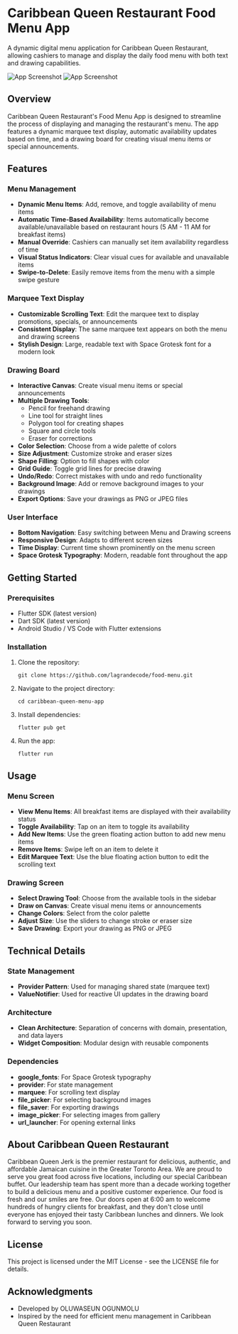 # Caribbean Queen Restaurant Food Menu App

A dynamic digital menu application for Caribbean Queen Restaurant, allowing cashiers to manage and display the daily food menu with both text and drawing capabilities.

![App Screenshot](img2.png)
![App Screenshot](img.png)

## Overview

Caribbean Queen Restaurant's Food Menu App is designed to streamline the process of displaying and managing the restaurant's menu. The app features a dynamic marquee text display, automatic availability updates based on time, and a drawing board for creating visual menu items or special announcements.

## Features

### Menu Management
- **Dynamic Menu Items**: Add, remove, and toggle availability of menu items
- **Automatic Time-Based Availability**: Items automatically become available/unavailable based on restaurant hours (5 AM - 11 AM for breakfast items)
- **Manual Override**: Cashiers can manually set item availability regardless of time
- **Visual Status Indicators**: Clear visual cues for available and unavailable items
- **Swipe-to-Delete**: Easily remove items from the menu with a simple swipe gesture

### Marquee Text Display
- **Customizable Scrolling Text**: Edit the marquee text to display promotions, specials, or announcements
- **Consistent Display**: The same marquee text appears on both the menu and drawing screens
- **Stylish Design**: Large, readable text with Space Grotesk font for a modern look

### Drawing Board
- **Interactive Canvas**: Create visual menu items or special announcements
- **Multiple Drawing Tools**: 
  - Pencil for freehand drawing
  - Line tool for straight lines
  - Polygon tool for creating shapes
  - Square and circle tools
  - Eraser for corrections
- **Color Selection**: Choose from a wide palette of colors
- **Size Adjustment**: Customize stroke and eraser sizes
- **Shape Filling**: Option to fill shapes with color
- **Grid Guide**: Toggle grid lines for precise drawing
- **Undo/Redo**: Correct mistakes with undo and redo functionality
- **Background Image**: Add or remove background images to your drawings
- **Export Options**: Save your drawings as PNG or JPEG files

### User Interface
- **Bottom Navigation**: Easy switching between Menu and Drawing screens
- **Responsive Design**: Adapts to different screen sizes
- **Time Display**: Current time shown prominently on the menu screen
- **Space Grotesk Typography**: Modern, readable font throughout the app

## Getting Started

### Prerequisites
- Flutter SDK (latest version)
- Dart SDK (latest version)
- Android Studio / VS Code with Flutter extensions

### Installation

1. Clone the repository:
   ```
   git clone https://github.com/lagrandecode/food-menu.git
   ```

2. Navigate to the project directory:
   ```
   cd caribbean-queen-menu-app
   ```

3. Install dependencies:
   ```
   flutter pub get
   ```

4. Run the app:
   ```
   flutter run
   ```

## Usage

### Menu Screen
- **View Menu Items**: All breakfast items are displayed with their availability status
- **Toggle Availability**: Tap on an item to toggle its availability
- **Add New Items**: Use the green floating action button to add new menu items
- **Remove Items**: Swipe left on an item to delete it
- **Edit Marquee Text**: Use the blue floating action button to edit the scrolling text

### Drawing Screen
- **Select Drawing Tool**: Choose from the available tools in the sidebar
- **Draw on Canvas**: Create visual menu items or announcements
- **Change Colors**: Select from the color palette
- **Adjust Size**: Use the sliders to change stroke or eraser size
- **Save Drawing**: Export your drawing as PNG or JPEG

## Technical Details

### State Management
- **Provider Pattern**: Used for managing shared state (marquee text)
- **ValueNotifier**: Used for reactive UI updates in the drawing board

### Architecture
- **Clean Architecture**: Separation of concerns with domain, presentation, and data layers
- **Widget Composition**: Modular design with reusable components

### Dependencies
- **google_fonts**: For Space Grotesk typography
- **provider**: For state management
- **marquee**: For scrolling text display
- **file_picker**: For selecting background images
- **file_saver**: For exporting drawings
- **image_picker**: For selecting images from gallery
- **url_launcher**: For opening external links

## About Caribbean Queen Restaurant

Caribbean Queen Jerk is the premier restaurant for delicious, authentic, and affordable Jamaican cuisine in the Greater Toronto Area. We are proud to serve you great food across five locations, including our special Caribbean buffet. Our leadership team has spent more than a decade working together to build a delicious menu and a positive customer experience. Our food is fresh and our smiles are free. Our doors open at 6:00 am to welcome hundreds of hungry clients for breakfast, and they don't close until everyone has enjoyed their tasty Caribbean lunches and dinners. We look forward to serving you soon.

## License

This project is licensed under the MIT License - see the LICENSE file for details.

## Acknowledgments

- Developed by OLUWASEUN OGUNMOLU
- Inspired by the need for efficient menu management in Caribbean Queen Restaurant 
